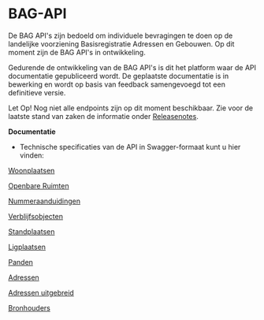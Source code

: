 # BAG-API
De BAG API's zijn bedoeld om individuele bevragingen te doen op de landelijke voorziening Basisregistratie Adressen en Gebouwen. Op dit moment zijn de BAG API's in ontwikkeling.  

Gedurende de ontwikkeling van de BAG API's is dit het platform waar de API documentatie gepubliceerd wordt.
De geplaatste documentatie is in bewerking en wordt op basis van feedback samengevoegd tot een definitieve versie.

Let Op! Nog niet alle endpoints zijn op dit moment beschikbaar. Zie voor de laatste stand van zaken de informatie onder [Releasenotes](https://github.com/lvbag/BAG-API/tree/master/Releasenotes).

__Documentatie__  
* Technische specificaties van de API in Swagger-formaat kunt u hier vinden:


[Woonplaatsen](https://petstore.swagger.io/?url=https://raw.githubusercontent.com/lvbag/BAG-API/master/Technische%20specificatie/Yaml%27s/BAG%20API%20Individuele%20Bevragingen/resolved/individuelebevragingen/v2/woonplaatsen.yaml)

[Openbare Ruimten](https://petstore.swagger.io/?url=https://raw.githubusercontent.com/lvbag/BAG-API/master/Technische%20specificatie/Yaml%27s/BAG%20API%20Individuele%20Bevragingen/resolved/individuelebevragingen/v2/openbareruimten.yaml)

[Nummeraanduidingen](https://petstore.swagger.io/?url=https://raw.githubusercontent.com/lvbag/BAG-API/master/Technische%20specificatie/Yaml%27s/BAG%20API%20Individuele%20Bevragingen/resolved/individuelebevragingen/v2/nummeraanduidingen.yaml)

[Verblijfsobjecten](https://petstore.swagger.io/?url=https://raw.githubusercontent.com/lvbag/BAG-API/master/Technische%20specificatie/Yaml%27s/BAG%20API%20Individuele%20Bevragingen/resolved/individuelebevragingen/v2/verblijfsobjecten.yaml)

[Standplaatsen](https://petstore.swagger.io/?url=https://raw.githubusercontent.com/lvbag/BAG-API/master/Technische%20specificatie/Yaml%27s/BAG%20API%20Individuele%20Bevragingen/resolved/individuelebevragingen/v2/standplaatsen.yaml)

[Ligplaatsen](https://petstore.swagger.io/?url=https://raw.githubusercontent.com/lvbag/BAG-API/master/Technische%20specificatie/Yaml%27s/BAG%20API%20Individuele%20Bevragingen/resolved/individuelebevragingen/v2/ligplaatsen.yaml)

[Panden](https://petstore.swagger.io/?url=https://raw.githubusercontent.com/lvbag/BAG-API/master/Technische%20specificatie/Yaml%27s/BAG%20API%20Individuele%20Bevragingen/resolved/individuelebevragingen/v2/panden.yaml)  
  
[Adressen](https://petstore.swagger.io/?url=https://raw.githubusercontent.com/lvbag/BAG-API/master/Technische%20specificatie/Yaml%27s/BAG%20API%20Individuele%20Bevragingen/resolved/individuelebevragingen/v2/adressen.yaml)  

[Adressen uitgebreid](https://petstore.swagger.io/?url=https://raw.githubusercontent.com/lvbag/BAG-API/master/Technische%20specificatie/Yaml%27s/BAG%20API%20Individuele%20Bevragingen/resolved/individuelebevragingen/v2/adressenuitgebreid.yaml)

[Bronhouders](https://petstore.swagger.io/?url=https://raw.githubusercontent.com/lvbag/BAG-API/master/Technische%20specificatie/Yaml%27s/BAG%20API%20Individuele%20Bevragingen/resolved/individuelebevragingen/v2/bronhouders.yaml)

